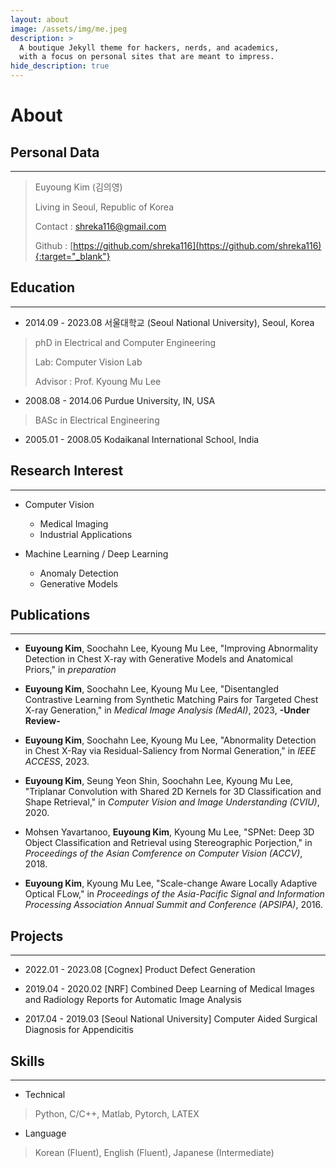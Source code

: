 ```yaml
---
layout: about
image: /assets/img/me.jpeg
description: >
  A boutique Jekyll theme for hackers, nerds, and academics,
  with a focus on personal sites that are meant to impress.
hide_description: true
---
```


# About

<!--author-->

## Personal Data
---
> Euyoung Kim (김의영)
>
> Living in Seoul, Republic of Korea
>
> Contact : shreka116@gmail.com
>
> Github : [https://github.com/shreka116](https://github.com/shreka116){:target="_blank"}

## Education
---

* 2014.09 - 2023.08 서울대학교 (Seoul National University), Seoul, Korea
> phD in Electrical and Computer Engineering
>
> Lab: Computer Vision Lab
>
> Advisor : Prof. Kyoung Mu Lee

* 2008.08 - 2014.06 Purdue University, IN, USA
> BASc in Electrical Engineering

* 2005.01 - 2008.05 Kodaikanal International School, India

## Research Interest
---

* Computer Vision
  + Medical Imaging
  + Industrial Applications

* Machine Learning / Deep Learning
  + Anomaly Detection
  + Generative Models

## Publications
---

* __Euyoung Kim__, Soochahn Lee, Kyoung Mu Lee, "Improving Abnormality Detection in Chest X-ray with Generative Models and Anatomical Priors," in _preparation_

* __Euyoung Kim__, Soochahn Lee, Kyoung Mu Lee, "Disentangled Contrastive Learning from Synthetic Matching Pairs for Targeted Chest X-ray Generation," in _Medical Image Analysis (MedAI)_, 2023, __-Under Review-__

* __Euyoung Kim__, Soochahn Lee, Kyoung Mu Lee, "Abnormality Detection in Chest X-Ray via Residual-Saliency from Normal Generation," in _IEEE ACCESS_, 2023.

* __Euyoung Kim__, Seung Yeon Shin, Soochahn Lee, Kyoung Mu Lee, "Triplanar Convolution with Shared 2D Kernels for 3D Classification and Shape Retrieval," in _Computer Vision and Image Understanding (CVIU)_, 2020.

* Mohsen Yavartanoo, __Euyoung Kim__, Kyoung Mu Lee, "SPNet: Deep 3D Object Classification and Retrieval using Stereographic Porjection," in _Proceedings of the Asian Comference on Computer Vision (ACCV)_, 2018.

* __Euyoung Kim__, Kyoung Mu Lee, "Scale-change Aware Locally Adaptive Optical FLow," in _Proceedings of the Asia-Pacific Signal and Information Processing Association Annual Summit and Conference (APSIPA)_, 2016.

## Projects
---

* 2022.01 - 2023.08 [Cognex] Product Defect Generation

* 2019.04 - 2020.02 [NRF] Combined Deep Learning of Medical Images and Radiology Reports for Automatic Image Analysis

* 2017.04 - 2019.03 [Seoul National University] Computer Aided Surgical Diagnosis for Appendicitis

## Skills
---

* Technical
> Python, C/C++, Matlab, Pytorch, LATEX

* Language
> Korean (Fluent), English (Fluent), Japanese (Intermediate)